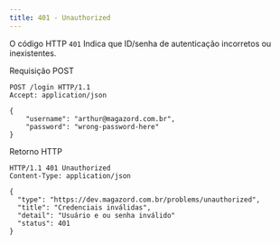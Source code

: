 ```yaml
---
title: 401 - Unauthorized
---
```


O código HTTP `401` Indica que ID/senha de autenticação incorretos ou inexistentes.

Requisição POST

```
POST /login HTTP/1.1
Accept: application/json

{
    "username": "arthur@magazord.com.br",
    "password": "wrong-password-here"
}
```

Retorno HTTP

```
HTTP/1.1 401 Unauthorized
Content-Type: application/json

{
  "type": "https://dev.magazord.com.br/problems/unauthorized",
  "title": "Credenciais inválidas",
  "detail": "Usuário e ou senha inválido"
  "status": 401
}
```